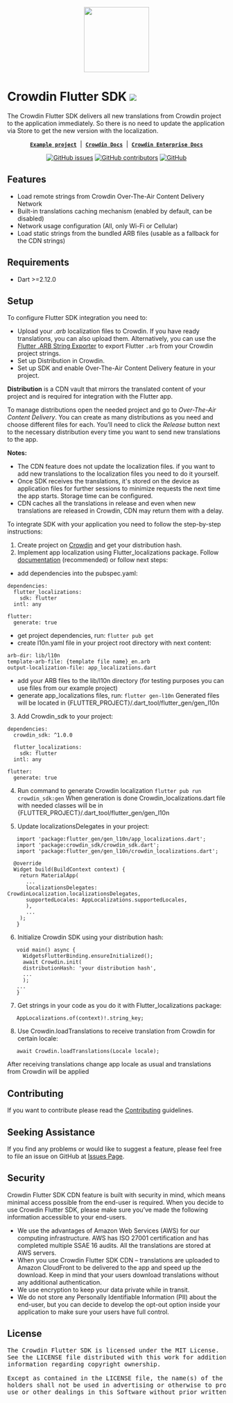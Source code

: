 [<p align='center'><img src='https://support.crowdin.com/assets/logos/crowdin-dark-symbol.png' data-canonical-src='https://support.crowdin.com/assets/logos/crowdin-dark-symbol.png' width='150' height='150' align='center'/></p>](https://crowdin.com)

# Crowdin Flutter SDK [<img src="https://img.shields.io/badge/beta-yellow"/>](https://github.com/crowdin/flutter-sdk)

The Crowdin Flutter SDK delivers all new translations from Crowdin project to the application immediately. So there is no need to update the application via Store to get the new version with the localization.

<div align="center">

[**`Example project`**](https://github.com/crowdin/flutter-sdk/tree/main/example) &nbsp;|&nbsp;
[**`Crowdin Docs`**](https://support.crowdin.com/content-delivery)  &nbsp;|&nbsp;
[**`Crowdin Enterprise Docs`**](https://support.crowdin.com/enterprise/content-delivery/)

[![GitHub issues](https://img.shields.io/github/issues/crowdin/flutter-sdk?cacheSeconds=9000)](https://github.com/crowdin/flutter-sdk/issues)
[![GitHub contributors](https://img.shields.io/github/contributors/crowdin/flutter-sdk?cacheSeconds=9000)](https://github.com/crowdin/flutter-sdk/graphs/contributors)
[![GitHub](https://img.shields.io/github/license/crowdin/flutter-sdk?cacheSeconds=20000)](https://github.com/crowdin/flutter-sdk/blob/master/LICENSE)

</div>

## Features

- Load remote strings from Crowdin Over-The-Air Content Delivery Network
- Built-in translations caching mechanism (enabled by default, can be disabled)
- Network usage configuration (All, only Wi-Fi or Cellular)
- Load static strings from the bundled ARB files (usable as a fallback for the CDN strings)

## Requirements

* Dart >=2.12.0

## Setup

To configure Flutter SDK integration you need to:

- Upload your *.arb* localization files to Crowdin. If you have ready translations, you can also upload them. Alternatively, you can use the [Flutter .ARB String Exporter](https://store.crowdin.com/arb-export) to export Flutter `.arb` from your Crowdin project strings.
- Set up Distribution in Crowdin.
- Set up SDK and enable Over-The-Air Content Delivery feature in your project.

**Distribution** is a CDN vault that mirrors the translated content of your project and is required for integration with the Flutter app.

To manage distributions open the needed project and go to *Over-The-Air Content Delivery*. You can create as many distributions as you need and choose different files for each. You’ll need to click the *Release* button next to the necessary distribution every time you want to send new translations to the app.

**Notes:**
- The CDN feature does not update the localization files. if you want to add new translations to the localization files you need to do it yourself.
- Once SDK receives the translations, it's stored on the device as application files for further sessions to minimize requests the next time the app starts. Storage time can be configured.
- CDN caches all the translations in release and even when new translations are released in Crowdin, CDN may return them with a delay.

To integrate SDK with your application you need to follow the step-by-step instructions:


1. Create project on [Crowdin](https://crowdin.com/) and get your distribution hash.
2. Implement app localization using Flutter_localizations package. Follow [documentation](https://docs.flutter.dev/development/accessibility-and-localization/internationalization#setting-up) (recommended) or follow next steps:
- add dependencies into the pubspec.yaml:
```
dependencies:
  flutter_localizations:
    sdk: flutter
  intl: any
  
flutter:
  generate: true
```
- get project dependencies, run:
```flutter pub get```
- create l10n.yaml file in your project root directory with next content:
```
arb-dir: lib/l10n
template-arb-file: {template file name}_en.arb
output-localization-file: app_localizations.dart
```
- add your ARB files to the lib/l10n directory (for testing purposes you can use files from our example project)
- generate app_localizations files, run:
```flutter gen-l10n```
Generated files will be located in {FLUTTER_PROJECT}/.dart_tool/flutter_gen/gen_l10n

3. Add Crowdin_sdk to your project:
```
dependencies:
  crowdin_sdk: ^1.0.0

  flutter_localizations:
    sdk: flutter
  intl: any
  
flutter:
  generate: true
```
4. Run command to generate Crowdin localization
```flutter pub run crowdin_sdk:gen```
When generation is done Crowdin_localizations.dart file with needed classes will be in {FLUTTER_PROJECT}/.dart_tool/flutter_gen/gen_l10n

6. Update localizationsDelegates in your project:
```
   import 'package:flutter_gen/gen_l10n/app_localizations.dart';
   import 'package:crowdin_sdk/crowdin_sdk.dart';
   import 'package:flutter_gen/gen_l10n/crowdin_localizations.dart';
```
```
  @override
  Widget build(BuildContext context) {
    return MaterialApp(
      ...
      localizationsDelegates: CrowdinLocalization.localizationsDelegates,
      supportedLocales: AppLocalizations.supportedLocales,
      ),
      ...
    );
   }
```
6. Initialize Crowdin SDK using your distribution hash:
```
   void main() async {
     WidgetsFlutterBinding.ensureInitialized();
     await Crowdin.init(
     distributionHash: 'your distribution hash',
     ...
     );
   ...
   }
```
7. Get strings in your code as you do it with Flutter_localizations package: 
```
   AppLocalizations.of(context)!.string_key;
```
8. Use Crowdin.loadTranslations to receive translation from Crowdin for certain locale:
```
   await Crowdin.loadTranslations(Locale locale);
```
After receiving translations change app locale as usual and translations from Crowdin will be applied

## Contributing

If you want to contribute please read the [Contributing](/CONTRIBUTING.md) guidelines.

## Seeking Assistance

If you find any problems or would like to suggest a feature, please feel free to file an issue on GitHub at [Issues Page](https://github.com/crowdin/flutter-sdk/issues).

## Security

Crowdin Flutter SDK CDN feature is built with security in mind, which means minimal access possible from the end-user is required.
When you decide to use Crowdin Flutter SDK, please make sure you’ve made the following information accessible to your end-users.

- We use the advantages of Amazon Web Services (AWS) for our computing infrastructure. AWS has ISO 27001 certification and has completed multiple SSAE 16 audits. All the translations are stored at AWS servers.
- When you use Crowdin Flutter SDK CDN – translations are uploaded to Amazon CloudFront to be delivered to the app and speed up the download. Keep in mind that your users download translations without any additional authentication.
- We use encryption to keep your data private while in transit.
- We do not store any Personally Identifiable Information (PII) about the end-user, but you can decide to develop the opt-out option inside your application to make sure your users have full control.

## License
<pre>
The Crowdin Flutter SDK is licensed under the MIT License.
See the LICENSE file distributed with this work for additional 
information regarding copyright ownership.

Except as contained in the LICENSE file, the name(s) of the above copyright 
holders shall not be used in advertising or otherwise to promote the sale, 
use or other dealings in this Software without prior written authorization.
</pre>
